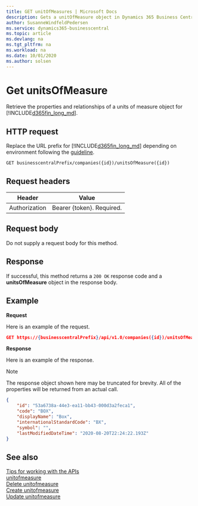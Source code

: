 ```yaml
---
title: GET unitOfMeasures | Microsoft Docs
description: Gets a unitOfMeasure object in Dynamics 365 Business Central.
author: SusanneWindfeldPedersen
ms.service: dynamics365-businesscentral
ms.topic: article
ms.devlang: na
ms.tgt_pltfrm: na
ms.workload: na
ms.date: 10/01/2020
ms.author: solsen
---
```


# Get unitsOfMeasure
Retrieve the properties and relationships of a units of measure object for [!INCLUDE[d365fin_long_md](../../includes/d365fin_long_md.md)].

## HTTP request
Replace the URL prefix for [!INCLUDE[d365fin_long_md](../../includes/d365fin_long_md.md)] depending on environment following the [guideline](../../v1.0/endpoints-apis-for-dynamics.md).

```
GET businesscentralPrefix/companies({id})/unitsOfMeasure({id})
```

## Request headers

|Header|Value|
|------|-----|
|Authorization  |Bearer {token}. Required. |

## Request body
Do not supply a request body for this method.

## Response
If successful, this method returns a ```200 OK``` response code and a **unitsOfMeasure** object in the response body.

## Example

**Request**

Here is an example of the request.
```json
GET https://{businesscentralPrefix}/api/v1.0/companies({id})/unitsOfMeasure({id})
```

**Response**

Here is an example of the response. 

> [!NOTE]  
>   The response object shown here may be truncated for brevity. All of the properties will be returned from an actual call.

```json
{
    "id": "53a6738a-44e3-ea11-bb43-000d3a2feca1",
    "code": "BOX",
    "displayName": "Box",
    "internationalStandardCode": "BX",
    "symbol": "",
    "lastModifiedDateTime": "2020-08-20T22:24:22.193Z"
}
```

## See also
[Tips for working with the APIs](/dynamics365/business-central/dev-itpro/developer/devenv-connect-apps-tips)    
[unitofmeasure](../resources/dynamics_unitofmeasure.md)    
[Delete unitofmeasure](../api/dynamics_unitofmeasure_Delete.md)    
[Create unitofmeasure](../api/dynamics_unitofmeasure_Create.md)    
[Update unitofmeasure](../api/dynamics_unitofmeasure_Update.md)    
